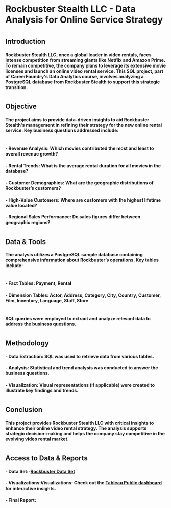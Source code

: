# Rockbuster Stealth LLC - Data Analysis for Online Service Strategy
#
## Introduction
#### Rockbuster Stealth LLC, once a global leader in video rentals, faces intense competition from streaming giants like Netflix and Amazon Prime. To remain competitive, the company plans to leverage its extensive movie licenses and launch an online video rental service. This SQL project, part of CareerFoundry's Data Analytics course, involves analyzing a PostgreSQL database from Rockbuster Stealth to support this strategic transition.
#
## Objective
#### The project aims to provide data-driven insights to aid Rockbuster Stealth's management in refining their strategy for the new online rental service. Key business questions addressed include:
#
#### - Revenue Analysis: Which movies contributed the most and least to overall revenue growth?
#### - Rental Trends: What is the average rental duration for all movies in the database?
#### - Customer Demographics: What are the geographic distributions of Rockbuster’s customers?
#### - High-Value Customers: Where are customers with the highest lifetime value located?
#### - Regional Sales Performance: Do sales figures differ between geographic regions?
#
## Data & Tools
#### The analysis utilizes a PostgreSQL sample database containing comprehensive information about Rockbuster’s operations. Key tables include:
#
#### - Fact Tables: Payment, Rental
#### - Dimension Tables: Actor, Address, Category, City, Country, Customer, Film, Inventory, Language, Staff, Store
#
#### SQL queries were employed to extract and analyze relevant data to address the business questions.
#
## Methodology
#### - Data Extraction: SQL was used to retrieve data from various tables.
#### - Analysis: Statistical and trend analysis was conducted to answer the business questions.
#### - Visualization: Visual representations (if applicable) were created to illustrate key findings  and trends.
#
## Conclusion
#### This project provides Rockbuster Stealth LLC with critical insights to enhance their online video rental strategy. The analysis supports strategic decision-making and helps the company stay competitive in the evolving video rental market.
#
## Access to Data & Reports
#### - Data Set:-[Rockbuster Data Set](https://github.com/isom17/InstaCartAnalysis/files/14471305/Rockbuster.Excel.Data.xls)
#### - Visualizations:**Visualizations**: Check out the [Tableau Public dashboard](https://public.tableau.com/app/profile/shravani.i6064/viz/shared/6JTMY4QCN) for interactive insights.  
#### - Final Report:

